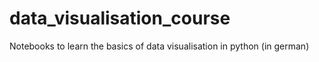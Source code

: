 # data_visualisation_course
Notebooks to learn the basics of data visualisation in python (in german)
